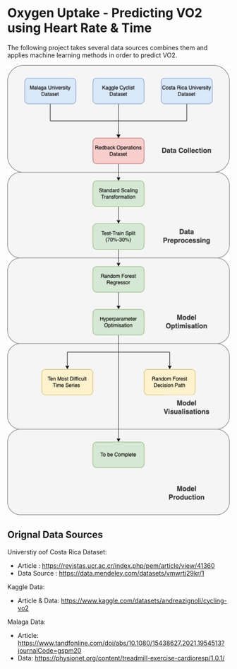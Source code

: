 # Oxygen Uptake - Predicting VO2 using Heart Rate & Time

The following project takes several data sources combines them and applies machine learning methods in order to predict VO2.

![alt text](VO2_workflow.png)

## Orignal Data Sources
Universtiy oof Costa Rica Dataset:
  - Article : https://revistas.ucr.ac.cr/index.php/pem/article/view/41360 
  - Data Source : https://data.mendeley.com/datasets/vmwrtj29kr/1 

Kaggle Data:
  - Article & Data: https://www.kaggle.com/datasets/andreazignoli/cycling-vo2 

Malaga Data:
  - Article: https://www.tandfonline.com/doi/abs/10.1080/15438627.2021.1954513?journalCode=gspm20 
  - Data: https://physionet.org/content/treadmill-exercise-cardioresp/1.0.1/ 

